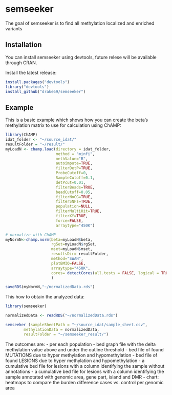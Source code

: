 
<!-- README.md is generated from README.Rmd. Please edit that file -->

# semseeker

<!-- badges: start -->
<!-- badges: end -->

The goal of semseeker is to find all methylation localized and enriched
variants

## Installation

You can install semseeker using devtools, future relese will be
available through CRAN.

Install the latest release:

``` r
install.packages("devtools")
library("devtools")
install_github("drake69/semseeker")
```

## Example

This is a basic example which shows how you can create the beta’s
methylation matrix to use for calculation using ChAMP:

``` r
library(ChAMP)
idat_folder <- "~/source_idat/"
resultFolder = "~/result/"
myLoadN <- champ.load(directory = idat_folder,
                      method = "minfi",
                      methValue="B",
                      autoimpute=TRUE,
                      filterDetP=TRUE,
                      ProbeCutoff=0,
                      SampleCutoff=0.1,
                      detPcut=0.01,
                      filterBeads=TRUE,
                      beadCutoff=0.05,
                      filterNoCG=TRUE,
                      filterSNPs=TRUE,
                      population=NULL,
                      filterMultiHit=TRUE,
                      filterXY=TRUE,
                      force=FALSE,
                      arraytype="450K")

# normalize with ChAMP
myNormN<-champ.norm(beta=myLoadN$beta,
                    rgSet=myLoadN$rgSet,
                    mset=myLoadN$mset,
                    resultsDir= resultFolder,
                    method="SWAN",
                    plotBMIQ=FALSE,
                    arraytype="450K",
                    cores= detectCores(all.tests = FALSE, logical = TRUE) - 1
                    )

saveRDS(myNormN,"~/normalizedData.rds")
```

This how to obtain the analyzed data:

``` r
library(semseeker)

normalizedData <- readRDS("~/normalizedData.rds")

semseeker (sampleSheetPath = "~/source_idat/sample_sheet.csv", 
        methylationData = normalizedData,
        resultFolder = "~/semseeker_result/")
```

The outcomes are: - per each population - bed graph file with the delta
methylation value above and under the outline threshold - bed file of
found MUTATIONS due to hyper methylation and hypomethylation - bed file
of found LESIONS due to hyper methylation and hypomethylation - a
cumulative bed file for lesions with a column identifying the sample
without annotations - a cumulative bed file for lesions with a column
identifying the sample annotated with genomic area, gene part, island
and DMR - chart: heatmaps to compare the burden difference cases
vs. control per genomic area

<!-- What is special about using `README.Rmd` instead of just `README.md`? You can include R chunks like so: -->
<!-- ```{r cars} -->
<!-- summary(cars) -->
<!-- ``` -->
<!-- You'll still need to render `README.Rmd` regularly, to keep `README.md` up-to-date. -->
<!-- You can also embed plots, for example: -->
<!-- ```{r pressure, echo = FALSE} -->
<!-- plot(pressure) -->
<!-- ``` -->
<!-- In that case, don't forget to commit and push the resulting figure files, so they display on GitHub! -->
